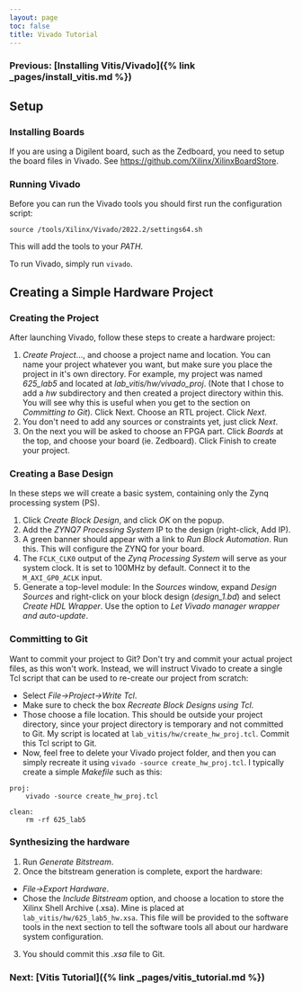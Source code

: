```yaml
---
layout: page
toc: false
title: Vivado Tutorial
---
```


### Previous: [Installing Vitis/Vivado]({% link _pages/install_vitis.md %})

## Setup

### Installing Boards
If you are using a Digilent board, such as the Zedboard, you need to setup the board files in Vivado.  See <https://github.com/Xilinx/XilinxBoardStore>.

### Running Vivado
Before you can run the Vivado tools you should first run the configuration script:
```
source /tools/Xilinx/Vivado/2022.2/settings64.sh
```

This will add the tools to your _PATH_.  

To run Vivado, simply run `vivado`.




## Creating a Simple Hardware Project

### Creating the Project
After launching Vivado, follow these steps to create a hardware project:
1. _Create Project_..., and choose a project name and location.  You can name your project whatever you want, but make sure you place the project in it's own directory.  For example, my project was named *625_lab5* and located at *lab_vitis/hw/vivado_proj*. (Note that I chose to add a _hw_ subdirectory and then created a project directory within this.  You will see why this is useful when you get to the section on _Committing to Git_). Click Next.  Choose an RTL project. Click _Next_.  
2. You don't need to add any sources or constraints yet, just click _Next_.
2. On the next you will be asked to choose an FPGA part.  Click _Boards_ at the top, and choose your board (ie. Zedboard).  Click Finish to create your project.

### Creating a Base Design
In these steps we will create a basic system, containing only the Zynq processing system (PS).
1. Click _Create Block Design_, and click _OK_ on the popup.
2. Add the _ZYNQ7 Processing System_ IP to the design (right-click, Add IP).
3. A green banner should appear with a link to _Run Block Automation_.  Run this. This will configure the ZYNQ for your board.
4. The `FCLK_CLK0` output of the _Zynq Processing System_ will serve as your system clock.  It is set to 100MHz by default.  Connect it to the `M_AXI_GP0_ACLK` input.	
5. Generate a top-level module: In the _Sources_ window, expand _Design Sources_ and right-click on your block design (_design_1.bd_) and select _Create HDL Wrapper_. Use the option to _Let Vivado manager wrapper and auto-update_.

### Committing to Git
Want to commit your project to Git? Don't try and commit your actual project files, as this won't work.  Instead, we will instruct Vivado to create a single Tcl script that can be used to re-create our project from scratch:
* Select _File->Project->Write Tcl_. 
* Make sure to check the box _Recreate Block Designs using Tcl_.  
* Those choose a file location.  This should be outside your project directory, since your project directory is temporary and not committed to Git.  My script is located at `lab_vitis/hw/create_hw_proj.tcl`.  Commit this Tcl script to Git.
* Now, feel free to delete your Vivado project folder, and then you can simply recreate it using `vivado -source create_hw_proj.tcl`.  I typically create a simple _Makefile_ such as this:

```
proj:
	vivado -source create_hw_proj.tcl

clean:
	rm -rf 625_lab5
```

### Synthesizing the hardware
1. Run _Generate Bitstream_.
2. Once the bitstream generation is complete, export the hardware:
 *  _File->Export Hardware_.  
 * Chose the _Include Bitstream_ option, and choose a location to store the Xilinx Shell Archive (.xsa). Mine is placed at `lab_vitis/hw/625_lab5_hw.xsa`.  This file will be provided to the software tools in the next section to tell the software tools all about our hardware system configuration.
3. You should commit this _.xsa_ file to Git.


### Next:  [Vitis Tutorial]({% link _pages/vitis_tutorial.md %})
